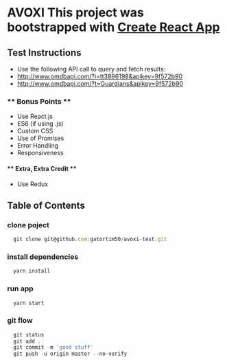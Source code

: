 # AVOXI This project was bootstrapped with [Create React App](https://github.com/facebookincubator/create-react-app)

## Test Instructions

- Use the following API call to query and fetch results:
- http://www.omdbapi.com/?i=tt3896198&apikey=9f572b90
- http://www.omdbapi.com/?t=Guardians&apikey=9f572b90

### ** Bonus Points **

- Use React.js
- ES6 (if using .js)
- Custom CSS
- Use of Promises
- Error Handling
- Responsiveness

#### ** Extra, Extra Credit **

- Use Redux

## Table of Contents

### clone poject

```js
  git clone git@github.com:gatortim50/avoxi-test.git
```

### install dependencies

```js
  yarn install
```

### run app

```js
  yarn start
```

### git flow

```js
  git status
  git add .
  git commit -m 'good stuff'
  git push -u origin master --no-verify
```
